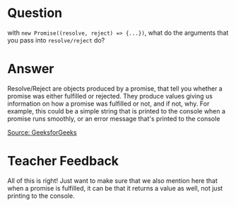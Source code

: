 # Question
with `new Promise((resolve, reject) => {...})`, what do the arguments that you pass into `resolve/reject` do?

# Answer
Resolve/Reject are objects produced by a promise, that tell you whether a promise was either fulfilled or rejected. They produce values giving us information on how a promise was fulfilled or not, and if not, why. For example, this could be a simple string that is printed to the console when a promise runs smoothly, or an error message that's printed to the console 

[Source: GeeksforGeeks](https://www.geeksforgeeks.org/javascript-promise-resolve-method/)

# Teacher Feedback
All of this is right! Just want to make sure that we also mention here that when a promise is fulfilled, it can be that it returns a value as well, not just printing to the console.